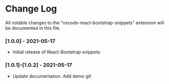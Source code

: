 # Change Log

All notable changes to the "vscode-react-bootstrap-snippets" extension will be documented in this file.

### [1.0.0] - 2021-05-17

- Initial release of React-Bootstrap snippets.

### [1.0.1]-[1.0.2] - 2021-05-17

- Update documentation. Add demo gif.
